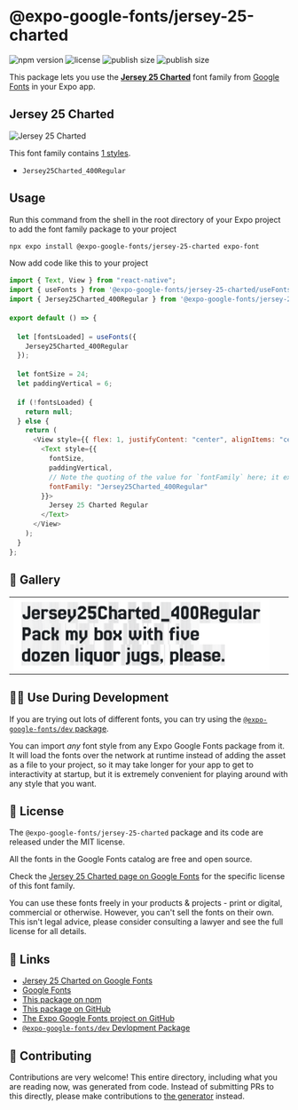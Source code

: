 # @expo-google-fonts/jersey-25-charted

![npm version](https://flat.badgen.net/npm/v/@expo-google-fonts/jersey-25-charted)
![license](https://flat.badgen.net/github/license/expo/google-fonts)
![publish size](https://flat.badgen.net/packagephobia/install/@expo-google-fonts/jersey-25-charted)
![publish size](https://flat.badgen.net/packagephobia/publish/@expo-google-fonts/jersey-25-charted)

This package lets you use the [**Jersey 25 Charted**](https://fonts.google.com/specimen/Jersey+25+Charted) font family from [Google Fonts](https://fonts.google.com/) in your Expo app.

## Jersey 25 Charted

![Jersey 25 Charted](./font-family.png)

This font family contains [1 styles](#-gallery).

- `Jersey25Charted_400Regular`

## Usage

Run this command from the shell in the root directory of your Expo project to add the font family package to your project

```sh
npx expo install @expo-google-fonts/jersey-25-charted expo-font
```

Now add code like this to your project

```js
import { Text, View } from "react-native";
import { useFonts } from '@expo-google-fonts/jersey-25-charted/useFonts';
import { Jersey25Charted_400Regular } from '@expo-google-fonts/jersey-25-charted/400Regular';

export default () => {

  let [fontsLoaded] = useFonts({
    Jersey25Charted_400Regular
  });

  let fontSize = 24;
  let paddingVertical = 6;

  if (!fontsLoaded) {
    return null;
  } else {
    return (
      <View style={{ flex: 1, justifyContent: "center", alignItems: "center" }}>
        <Text style={{
          fontSize,
          paddingVertical,
          // Note the quoting of the value for `fontFamily` here; it expects a string!
          fontFamily: "Jersey25Charted_400Regular"
        }}>
          Jersey 25 Charted Regular
        </Text>
      </View>
    );
  }
};
```

## 🔡 Gallery


||||
|-|-|-|
|![Jersey25Charted_400Regular](./400Regular/Jersey25Charted_400Regular.ttf.png)||||


## 👩‍💻 Use During Development

If you are trying out lots of different fonts, you can try using the [`@expo-google-fonts/dev` package](https://github.com/expo/google-fonts/tree/master/font-packages/dev#readme).

You can import _any_ font style from any Expo Google Fonts package from it. It will load the fonts over the network at runtime instead of adding the asset as a file to your project, so it may take longer for your app to get to interactivity at startup, but it is extremely convenient for playing around with any style that you want.


## 📖 License

The `@expo-google-fonts/jersey-25-charted` package and its code are released under the MIT license.

All the fonts in the Google Fonts catalog are free and open source.

Check the [Jersey 25 Charted page on Google Fonts](https://fonts.google.com/specimen/Jersey+25+Charted) for the specific license of this font family.

You can use these fonts freely in your products & projects - print or digital, commercial or otherwise. However, you can't sell the fonts on their own. This isn't legal advice, please consider consulting a lawyer and see the full license for all details.

## 🔗 Links

- [Jersey 25 Charted on Google Fonts](https://fonts.google.com/specimen/Jersey+25+Charted)
- [Google Fonts](https://fonts.google.com/)
- [This package on npm](https://www.npmjs.com/package/@expo-google-fonts/jersey-25-charted)
- [This package on GitHub](https://github.com/expo/google-fonts/tree/master/font-packages/jersey-25-charted)
- [The Expo Google Fonts project on GitHub](https://github.com/expo/google-fonts)
- [`@expo-google-fonts/dev` Devlopment Package](https://github.com/expo/google-fonts/tree/master/font-packages/dev)

## 🤝 Contributing

Contributions are very welcome! This entire directory, including what you are reading now, was generated from code. Instead of submitting PRs to this directly, please make contributions to [the generator](https://github.com/expo/google-fonts/tree/master/packages/generator) instead.
